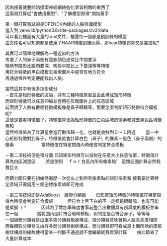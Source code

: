   
因為接著就要開始摸索神經網絡強化學習相關的東西了  
這兩周打算從"會使用模型"、"了解模型原理"開始著手  
  
  
第一個打算嘗試的是OPENCV內建的人臉辨識模型  
進入到 venv/lib/python3.8/site-packages/cv2/data  
可以看到裡面有大量的.xml文件，裡邊每一個都是預訓練的模型  
由文件名可以知道都是使用了HAAR特徵訓練而得，那haar特徵述算又是甚麼呢?  
  
其實可以簡單地理解為一種近似的方法  
考慮了人的鼻子兩側有陰影顏色通常比中間要深  
眼睛有陰影比臉頰要深、嘴唇中間比上下要深等等特徵  
用符合特徵的黑白模板去檢索圖片中是否有地方符合  
再通過條件判定便能找出人臉。  
   
當然這其中有很多技術成分　  
－首先是矩形特徵的區隔，共有三種特徵原型並由此構成矩形特徵   
而矩形特徵可以任意伸縮並套用在灰階圖片上的任意區域   
前面說了人臉有數個特徵模板像是鼻子眼睛等，那要怎麼判斷矩形特徵符合模板呢?  
這便是要看特徵值了，特徵值算法為矩形特徵的白色區域的像素和減去黑色區域像素和  
當然特徵值為了計算量會進行數值歸一化，也就是收斂到０～１附近　　
當一中心矩形特徵對到鼻子，特徵值就會計算白色（鼻子）的像素－黑色（鼻子兩側）的像素　　　　　　
當特徵值在特定闕值內時便會判定符合模板　　


－第二項技術便是積分圖
已知矩形特徵可以投射在任意大小任意位置，特徵值計算為白區減黑區　　
若是使用　‵ｆｏｒ白區內所有像素點‵　這類迴圈計算必然耗費巨大　　

而積分圖只要在初始時遍歷一次從左上到所有像素點的矩形像素和
接著要計算特定區域只需調用三個座標像素值即可完成

－第三項技術即是AdaBoost　級聯分類器　　
已知當矩形特徵的特徵值在特定闕值內時便會判定符合模板　　　
但符合上黑下白的不一定都是眼睛嘛，也有可能是桌腳（？　　　
因此為了增加準確度會事前整合出數個具有辨識度的模板並串在一起　　　　
當範圍內圖片符合眼睛模板，則判定是否符合鼻子，等等等　　
一個級聯分類器是由很多強分類器樹狀構成，強分類器意味著與人臉具高度相關　　
而每個強分類器又由許多弱分類器樹狀構成，弱分類器即可看成是上面所說的模板　　
樹狀構成的緣故使得當某一判斷不通過就不會繼續耗費資源計算　　
由此節省了大量計算成本　　
　　
